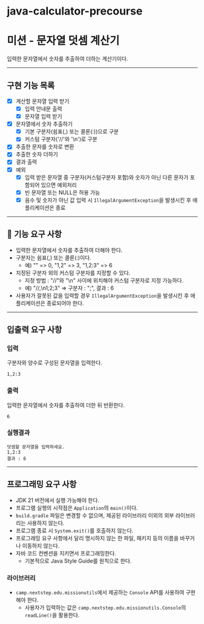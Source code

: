 # java-calculator-precourse

# 미션 - 문자열 덧셈 계산기
입력한 문자열에서 숫자를 추출하여 더하는 계산기이다.

---
## 구현 기능 목록
- [x] 계산할 문자열 입력 받기
  - [x] 입력 안내문 출력
  - [x] 문자열 입력 받기
- [x] 문자열에서 숫자 추출하기
  - [x] 기본 구분자(쉼표(,) 또는 콜론(:))으로 구분
  - [x] 커스텀 구분자('//'와 '\n')로 구분
- [x] 추출한 문자를 숫자로 변환
- [x] 추출한 숫자 더하기
- [x] 결과 출력
- [x] 예외
  - [x] 입력 받은 문자열 중 구분자(커스텀구분자 포함)와 숫자가 아닌 다른 문자가 포함되어 있으면 예외처리
  - [x] 빈 문자열 또는 NULL은 허용 가능
  - [x] 음수 및 숫자가 아닌 값 입력 시 `IllegalArgumentException`을 발생시킨 후 애플리케이션은 종료

---
## 🚀 기능 요구 사항
- 입력한 문자열에서 숫자를 추출하여 더해야 한다.
- 구분자는 쉼표(,) 또는 콜론(:)이다.
    - 예) "" => 0, "1,2" => 3, "1,2:3" => 6
- 지정된 구분자 외의 커스텀 구분자를 지정할 수 있다.
    - 지정 방법 : "//"와 "\n" 사이에 위치해야 커스텀 구분자로 지정 가능하다.
    - 예) "//,\n1;2;3" => 구분자 : ";", 결과 : 6
- 사용자가 잘못된 값을 입력할 경우 `IllegalArgumentException`을 발생시킨 후 애플리케이션은 종료되어야 한다.

---
## 입출력 요구 사항
### 입력
구분자와 양수로 구성된 문자열을 입력한다.
```
1,2:3
```

### 출력
입력한 문자열에서 숫자를 추출하여 더한 뒤 반환한다.
```
6
```
### 실행결과
```angular2html
덧셈할 문자열을 입력하세요.
1,2:3
결과 : 6
```

---
## 프로그래밍 요구 사항
- JDK 21 버전에서 실행 가능해야 한다.
- 프로그램 실행의 시작점은 `Application`의 `main()`이다.
- `build.gradle` 파일은 변경할 수 없으며, 제공된 라이브러리 이외의 외부 라이브러리는 사용하지 않는다.
- 프로그램 종료 시 `System.exit()`를 호출하지 않는다.
- 프로그래밍 요구 사항에서 달리 명시하지 않는 한 파일, 패키지 등의 이름을 바꾸거나 이동하지 않는다.
- 자바 코드 컨벤션을 지키면서 프로그래밍한다.
  - 기본적으로 Java Style Guide를 원칙으로 한다.

### 라이브러리
- `camp.nextstep.edu.missionutils`에서 제공하는 `Console` API를 사용하여 구현해야 한다.
  - 사용자가 입력하는 값은 `camp.nextstep.edu.missionutils.Console`의 `readLine()`을 활용한다.
